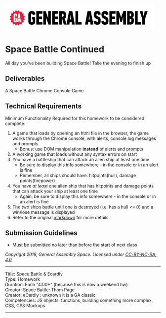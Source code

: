 [![General Assembly Logo](/ga_cog.png)](https://generalassemb.ly)

# Space Battle Continued

All day you've been building Space Battle! Take the evening to finish up


## Deliverables

A Space Battle Chrome Console Game

## Technical Requirements
Minimum Functionality Required for this homework to be considered complete:
1. A game that loads by opening an html file in the browser, the game works through the Chrome console, with alerts, console.log messages and prompts
    - Bonus: use DOM manipulation **instead** of alerts and prompts
1. A working game that loads without any syntax errors on start
1. You have a battleship that can attack an alien ship at least one time
    - Be sure to display this info somewhere - in the console or in an alert is fine
    - Remember, all ships should have: hitpoints(hull), damage points(firepower)
1. You have _at least_ one alien ship that has hitpoints and damage points that can attack your ship at least one time  
    - Again, be sure to display this info somewhere - in the console or in an alert is fine
1. The two ships battle until one is destroyed (i.e. has a hull <= 0) and a win/lose message is displayed
1. Refer to the original [markdown](../instructor_notes/space_battle.md) for more details


## Submission Guidelines

- Must be submitted no later than before the start of next class


*Copyright 2019, General Assembly Space. Licensed under [CC-BY-NC-SA, 4.0](https://creativecommons.org/licenses/by-nc-sa/4.0/)*

---
Title: Space Battle & Ecardly <br>
Type: Homework<br>
Duration: Each "4:00+" (because this is now a weekend hw)<br>
Creator: Space Battle: Thom Page<br>
Creator: eCardly : unknown it is a GA classic<br>
Competencies: JS objects, functions, building something more complex, CSS, CSS Mockups<br>

---
